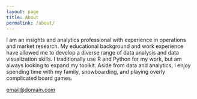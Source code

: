 ```yaml
---
layout: page
title: About
permalink: /about/
---
```


I am an insights and analytics professional with experience in operations and market research. My educational background and work experience have allowed me to develop a diverse range of data analysis and data visualization skills. I traditionally use R and Python for my work, but am always looking to expand my toolkit. Aside from data and analytics, I enjoy spending time with my family, snowboarding, and playing overly complicated board games. 

[email@domain.com](elliot.s.henry@gmail.com)
